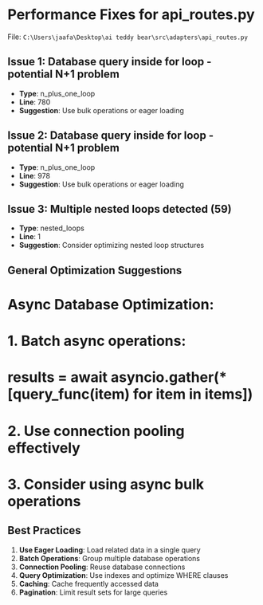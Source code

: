 # Performance Fixes for api_routes.py

File: `C:\Users\jaafa\Desktop\ai teddy bear\src\adapters\api_routes.py`

## Issue 1: Database query inside for loop - potential N+1 problem
- **Type**: n_plus_one_loop
- **Line**: 780
- **Suggestion**: Use bulk operations or eager loading

## Issue 2: Database query inside for loop - potential N+1 problem
- **Type**: n_plus_one_loop
- **Line**: 978
- **Suggestion**: Use bulk operations or eager loading

## Issue 3: Multiple nested loops detected (59)
- **Type**: nested_loops
- **Line**: 1
- **Suggestion**: Consider optimizing nested loop structures

## General Optimization Suggestions

# Async Database Optimization:
# 1. Batch async operations:
#    results = await asyncio.gather(*[query_func(item) for item in items])
# 2. Use connection pooling effectively
# 3. Consider using async bulk operations

## Best Practices

1. **Use Eager Loading**: Load related data in a single query
2. **Batch Operations**: Group multiple database operations
3. **Connection Pooling**: Reuse database connections
4. **Query Optimization**: Use indexes and optimize WHERE clauses
5. **Caching**: Cache frequently accessed data
6. **Pagination**: Limit result sets for large queries
